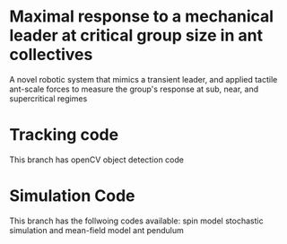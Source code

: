 # Maximal response to a mechanical leader at critical group size in ant collectives
A novel robotic system that mimics a transient leader, and applied tactile ant-scale forces to measure the group's response at sub, near, and supercritical regimes

# Tracking code
This branch has openCV object detection code

# Simulation Code
This branch has the follwoing codes available: spin model stochastic simulation and mean-field model ant pendulum


